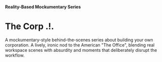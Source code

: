 #### Reality-Based Mockumentary Series

# The Corp .!.

A mockumentary-style behind-the-scenes series about building your own corporation. A lively, ironic nod to the American "The Office", blending real workspace scenes with absurdity and moments that deliberately disrupt the workflow.